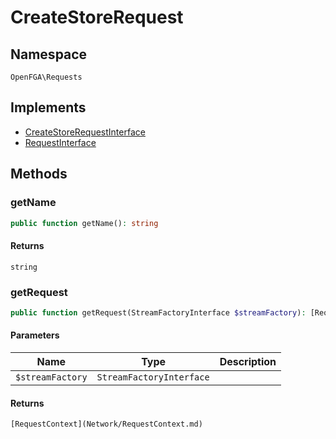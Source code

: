 # CreateStoreRequest


## Namespace
`OpenFGA\Requests`

## Implements
* [CreateStoreRequestInterface](Requests/CreateStoreRequestInterface.md)
* [RequestInterface](Requests/RequestInterface.md)

## Methods
### getName


```php
public function getName(): string
```



#### Returns
`string` 

### getRequest


```php
public function getRequest(StreamFactoryInterface $streamFactory): [RequestContext](Network/RequestContext.md)
```


#### Parameters
| Name | Type | Description |
|------|------|-------------|
| `$streamFactory` | `StreamFactoryInterface` |  |

#### Returns
`[RequestContext](Network/RequestContext.md)` 


